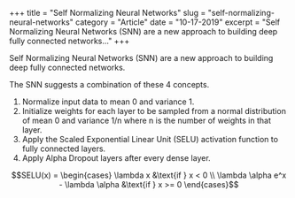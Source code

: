 +++
title = "Self Normalizing Neural Networks"
slug = "self-normalizing-neural-networks"
category = "Article"
date = "10-17-2019"
excerpt = "Self Normalizing Neural Networks (SNN) are a new approach to building deep fully connected networks..."
+++

Self Normalizing Neural Networks (SNN) are a new approach to building deep fully connected networks.

The SNN suggests a combination of these 4 concepts.

1. Normalize input data to mean 0 and variance 1.
2. Initialize weights for each layer to be sampled from a normal distribution of mean 0 and variance 1/n where n is the number of weights in that layer.
3. Apply the Scaled Exponential Linear Unit (SELU) activation function to fully connected layers.
4. Apply Alpha Dropout layers after every dense layer.

```math
SELU(x) = \begin{cases}
   \lambda x &\text{if } x < 0 \\
   \lambda \alpha e^x - \lambda \alpha &\text{if } x >= 0
\end{cases}
```
